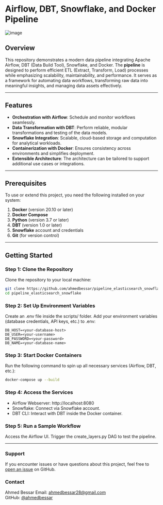 # Airflow, DBT, Snowflake, and Docker Pipeline
![image](https://github.com/user-attachments/assets/4781bad4-53dd-4319-bf3d-174488f6e630)

## Overview

This repository demonstrates a modern data pipeline integrating Apache Airflow, DBT (Data Build Tool), Snowflake, and Docker. The **pipeline** is designed to perform efficient ETL (Extract, Transform, Load) processes while emphasizing scalability, maintainability, and performance. It serves as a framework for automating data workflows, transforming raw data into meaningful insights, and managing data assets effectively.

---

## Features

- **Orchestration with Airflow**: Schedule and monitor workflows seamlessly.
- **Data Transformation with DBT**: Perform reliable, modular transformations and testing of the data models.
- **Snowflake Integration**: Scalable, cloud-based storage and computation for analytical workloads.
- **Containerization with Docker**: Ensures consistency across environments and simplifies deployment.
- **Extensible Architecture**: The architecture can be tailored to support additional use cases or integrations.

---


## Prerequisites

To use or extend this project, you need the following installed on your system:

1. **Docker** (version 20.10 or later)
2. **Docker Compose**
3. **Python** (version 3.7 or later)
4. **DBT** (version 1.0 or later)
5. **Snowflake** account and credentials
6. **Git** (for version control)

---

## Getting Started

### Step 1: Clone the Repository

Clone the repository to your local machine:

```bash
git clone https://github.com/ahmedbessar/pipeline_elasticsearch_snowflake.git
cd pipeline_elasticsearch_snowflake
```

### Step 2: Set Up Environment Variables
Create an .env file inside the scripts/ folder.
Add your environment variables (database credentials, API keys, etc.) to .env:
```
DB_HOST=<your-database-host>
DB_USER=<your-username>
DB_PASSWORD=<your-password>
DB_NAME=<your-database-name>
```

### Step 3: Start Docker Containers
Run the following command to spin up all necessary services (Airflow, DBT, etc.):
```bash
docker-compose up --build
```

### Step 4: Access the Services
- Airflow Webserver: http://localhost:8080
- Snowflake: Connect via Snowflake account.
- DBT CLI: Interact with DBT inside the Docker container.


### Step 5: Run a Sample Workflow
Access the Airflow UI.
Trigger the create_layers.py DAG to test the pipeline.

---

### Support
If you encounter issues or have questions about this project, feel free to [open an issue](https://github.com/ahmedbessar/pipeline_elasticsearch_snowflake/issues) on GitHub.

### Contact
Ahmed Bessar 
Email: ahmedbessar28@gmail.com  
GitHub: [@ahmedbessar](https://github.com/ahmedbessar)
